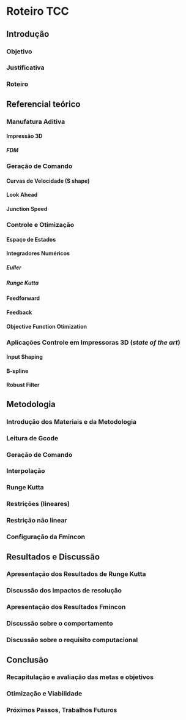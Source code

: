 # Roteiro TCC

## Introdução
### Objetivo
### Justificativa
### Roteiro

## Referencial teórico
### Manufatura Aditiva
#### Impressão 3D
##### FDM
### Geração de Comando
#### Curvas de Velocidade (S shape)
#### Look Ahead
#### Junction Speed
### Controle e Otimização
#### Espaço de Estados
#### Integradores Numéricos
##### Euller
##### Runge Kutta
#### Feedforward
#### Feedback
#### Objective Function Otimization
### Aplicações Controle em Impressoras 3D (*state of the art*)
#### Input Shaping
#### B-spline
#### Robust Filter

## Metodologia
### Introdução dos Materiais e da Metodologia
### Leitura de Gcode
### Geração de Comando
### Interpolação
### Runge Kutta
### Restrições (lineares)
### Restrição não linear
### Configuração da Fmincon

## Resultados e Discussão
### Apresentação dos Resultados de Runge Kutta
### Discussão dos impactos de resolução
### Apresentação dos Resultados Fmincon
### Discussão sobre o comportamento
### Discussão sobre o requisito computacional

## Conclusão
### Recapitulação e avaliação das metas e objetivos
### Otimização e Viabilidade
### Próximos Passos, Trabalhos Futuros